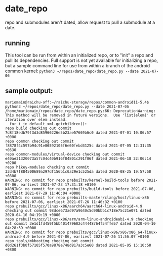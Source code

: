 # date_repo
repo and submodules aren't dated, allow request to pull a submodule at a date.

## running
This tool can be run from within an initialized repo, or to "init" a repo and pull its dependencies. Full support is not yet available for initializing a repo, but a sample command line for use from within a branch of the android common kernel:
`python3 ~/repos/date_repo/date_repo.py --date 2021-07-06`

## sample output:
```shell
mariomain@raichu-off:~/raichu-storage/repos/common-android11-5.4$ python3 ~/repos/date_repo/date_repo.py --date 2021-07-06
/home/mariomain/repos/date_repo/date_repo.py:66: DeprecationWarning: This method will be removed in future versions.  Use 'list(elem)' or iteration over elem instead.
  for i in default_xml.getchildren():
repo build checking out commit 7d8f18edb79f3d3d85966226e5b23ae57669b6c0 dated 2021-07-01 10:06:57 +0000
repo common checking out commit f8878f4c597b94c91e06592105f6e60febd4125c dated 2021-07-05 12:31:35 +0530
repo common-modules/virtual-device checking out commit e40ae31320073a57c04c40b916f84801c291f06f dated 2021-06-18 22:06:14 +0200
repo hikey-modules checking out commit 33d4b7f884500689a297df156b1c0a29e1c525da dated 2020-08-25 19:57:50 +0800
WARNING: no commit for repo prebuilts/kernel-build-tools before 2021-07-06, earliest 2021-07-23 17:31:18 +0100
WARNING: no commit for repo prebuilts/build-tools before 2021-07-06, earliest 2021-07-29 11:46:04 +0000
WARNING: no commit for repo prebuilts-master/clang/host/linux-x86 before 2021-07-06, earliest 2021-07-26 11:46:32 +0100
repo prebuilts/gcc/linux-x86/aarch64/aarch64-linux-android-4.9 checking out commit 98dce673ad97a9640c5d90bbb1c718e75c21e071 dated 2020-04-10 04:19:19 +0000
repo prebuilts/gcc/linux-x86/arm/arm-linux-androideabi-4.9 checking out commit 3e1d1fd459f5bb401479602c44448764f54ffe57 dated 2020-04-10 04:28:39 +0000
WARNING: no commit for repo prebuilts/gcc/linux-x86/x86/x86_64-linux-android-4.9 before 2021-07-06, earliest 2021-07-26 11:56:07 +0100
repo tools/mkbootimg checking out commit d0d261f3b0f57105f570a9878e748d817a3c5e60 dated 2021-05-05 15:10:50 +0800
```